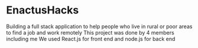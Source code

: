 # EnactusHacks
Building a full stack application to help people who live in rural or poor areas to find a job and work remotely
This project was done by 4 members including me 
We used React.js for front end and node.js for back end 
